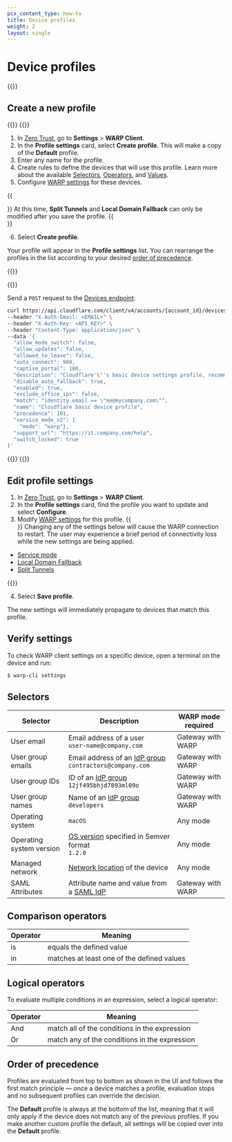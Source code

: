 ```yaml
---
pcx_content_type: how-to
title: Device profiles
weight: 2
layout: single
---
```


# Device profiles

{{<render file="warp/_device-profiles-intro.md">}}

## Create a new profile

{{<tabs labels="Dashboard | API">}}
{{<tab label="dashboard" no-code="true">}}

1. In [Zero Trust](https://one.dash.cloudflare.com), go to **Settings** > **WARP Client**.
2. In the **Profile settings** card, select **Create profile**. This will make a copy of the **Default** profile.
3. Enter any name for the profile.
4. Create rules to define the devices that will use this profile. Learn more about the available [Selectors](#selectors), [Operators](/cloudflare-one/policies/gateway/network-policies/#comparison-operators), and [Values](/cloudflare-one/policies/gateway/network-policies/#value).
5. Configure [WARP settings](/cloudflare-one/connections/connect-devices/warp/configure-warp/warp-settings/#device-settings) for these devices.

{{<Aside type="note">}}
At this time, **Split Tunnels** and **Local Domain Fallback** can only be modified after you save the profile.
{{</Aside>}}

6. Select **Create profile**.

Your profile will appear in the **Profile settings** list. You can rearrange the profiles in the list according to your desired [order of precedence](#order-of-precedence).

{{</tab>}}

{{<tab label="api" no-code="true">}}

Send a `POST` request to the [Devices endpoint](/api/operations/devices-create-device-settings-policy):

```bash
curl https://api.cloudflare.com/client/v4/accounts/{account_id}/devices/policy \
--header "X-Auth-Email: <EMAIL>" \
--header "X-Auth-Key: <API_KEY>" \
--header "Content-Type: application/json" \
--data '{
  "allow_mode_switch": false,
  "allow_updates": false,
  "allowed_to_leave": false,
  "auto_connect": 900,
  "captive_portal": 180,
  "description": "Cloudflare'\''s basic device settings profile, recommended in the implementation documentation. For details, refer to https://developers.cloudflare.com/learning-paths/replace-vpn/configure-device-agent/device-profiles/",
  "disable_auto_fallback": true,
  "enabled": true,
  "exclude_office_ips": false,
  "match": "identity.email == \"me@mycompany.com\"",
  "name": "Cloudflare basic device profile",
  "precedence": 101,
  "service_mode_v2": {
    "mode": "warp"},
  "support_url": "https://it.company.com/help",
  "switch_locked": true
}'
```

{{</tab>}}
{{</tabs>}}

## Edit profile settings

1. In [Zero Trust](https://one.dash.cloudflare.com), go to **Settings** > **WARP Client**.
2. In the **Profile settings** card, find the profile you want to update and select **Configure**.
3. Modify [WARP settings](/cloudflare-one/connections/connect-devices/warp/configure-warp/warp-settings/#device-settings) for this profile.
{{<Aside type="note">}}
Changing any of the settings below will cause the WARP connection to restart. The user may experience a brief period of connectivity loss while the new settings are being applied.

- [Service mode](/cloudflare-one/connections/connect-devices/warp/configure-warp/warp-settings/#service-mode)
- [Local Domain Fallback](/cloudflare-one/connections/connect-devices/warp/configure-warp/warp-settings/#local-domain-fallback)
- [Split Tunnels](/cloudflare-one/connections/connect-devices/warp/configure-warp/warp-settings/#split-tunnels)

{{</Aside>}}

4. Select **Save profile**.

The new settings will immediately propagate to devices that match this profile.

## Verify settings

To check WARP client settings on a specific device, open a terminal on the device and run:

```sh
$ warp-cli settings
```

## Selectors

| Selector                 | Description                                                                                                                                      | WARP mode required |
| ------------------------ | ------------------------------------------------------------------------------------------------------------------------------------------------ | ------------------ |
| User email               | Email address of a user <br /> `user-name@company.com`                                                                                           | Gateway with WARP  |
| User group emails        | Email address of an [IdP group](/cloudflare-one/policies/gateway/identity-selectors/#idp-groups-in-gateway) <br /> `contractors@company.com`   | Gateway with WARP  |
| User group IDs           | ID of an [IdP group](/cloudflare-one/policies/gateway/identity-selectors/#idp-groups-in-gateway) <br /> `12jf495bhjd7893ml09o`                 | Gateway with WARP  |
| User group names         | Name of an [IdP group](/cloudflare-one/policies/gateway/identity-selectors/#idp-groups-in-gateway) <br /> `developers`                         | Gateway with WARP  |
| Operating system         | `macOS`                                                                                                                                          | Any mode           |
| Operating system version | [OS version](/cloudflare-one/identity/devices/warp-client-checks/os-version/#determine-the-os-version) specified in Semver format <br /> `1.2.0` | Any mode           |
| Managed network          | [Network location](/cloudflare-one/connections/connect-devices/warp/configure-warp/managed-networks/) of the device                              | Any mode           |
| SAML Attributes |  Attribute name and value from a [SAML IdP](/cloudflare-one/policies/gateway/identity-selectors/#generic-saml-idp)| Gateway with WARP |

## Comparison operators

| Operator                 | Meaning                                                                          |
| ------------------------ | -------------------------------------------------------------------------------- |
| is                       | equals the defined value                                                         |
| in                       | matches at least one of the defined values                                       |

## Logical operators

To evaluate multiple conditions in an expression, select a logical operator:

| Operator | Meaning                                       |
| -------- | --------------------------------------------- |
| And      | match all of the conditions in the expression |
| Or       | match any of the conditions in the expression |

## Order of precedence

Profiles are evaluated from top to bottom as shown in the UI and follows the first match principle — once a device matches a profile, evaluation stops and no subsequent profiles can override the decision.

The **Default** profile is always at the bottom of the list, meaning that it will only apply if the device does not match any of the previous profiles. If you make another custom profile the default, all settings will be copied over into the **Default** profile.
